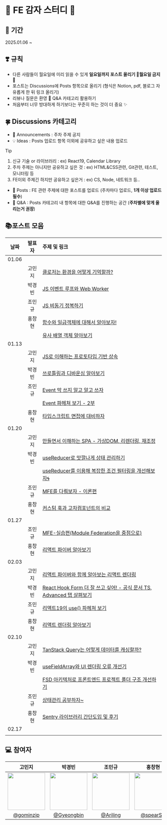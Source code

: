 # 🍟 FE 감자 스터디 🍟
## 📆 기간 
2025.01.06 ~ 
## ❣️ 규칙
- 다른 사람들이 월요일에 미리 읽을 수 있게 **일요일까지 포스트 올리기 🚫월요일 금지🚫**
- 포스트는 Discussions에 Posts 항목으로 올리기 (형식은 Notion, pdf, 블로그 자유롭게 한 뒤 링크 올리기)
- 리뷰나 질문은 환영 🎉 Q&A 카테고리 활용하기
- 처음부터 너무 방대하게 하기보다는 꾸준히 하는 것이 더 중요 ✨
## 🍀 Discussions 카테고리
- 📣 Announcements : 주차 주제 공지
- 💡 Ideas : Posts 업로드 항목 이외에 공유하고 싶은 내용 업로드
> [!TIP]
> 1. 신규 기술 or 라이브러리 : ex) React19, Calendar Library
> 2. 주차 주제는 아니지만 공유하고 싶은 것 : ex) HTML&CSS관련, Git관련, 테스트, 모니터링 등
> 3. FE이외 주제긴 하지만 공유하고 싶은거 : ex) CS, Node, 네트워크 등..
- 💬 Posts : FE 관련 주제에 대한 포스트를 업로드 (주차마다 업로드, **1개 이상 업로드 필수**)
- 🙏 Q&A : Posts 카테고리 내 항목에 대한 Q&A를 진행하는 공간 (**주차별에 맞게 올리는거 권장**)
## 📚포스트 모음 
| 날짜 | 발표자 | 주제 및 링크 |
| :--: | :--: | :-- |
|01.06|||
|| 고민지 | [클로저는 환경을 어떻게 기억할까?](https://velog.io/@gominzip/%ED%81%B4%EB%A1%9C%EC%A0%80%EB%8A%94-%ED%99%98%EA%B2%BD%EC%9D%84-%EC%96%B4%EB%96%BB%EA%B2%8C-%EA%B8%B0%EC%96%B5%ED%95%A0%EA%B9%8C) |
|| 박경빈 | [JS 이벤트 루프와 Web Worker](https://velog.io/@gyeongbin/JS-%EC%9D%B4%EB%B2%A4%ED%8A%B8-%EB%A3%A8%ED%94%84%EC%99%80-Web-Worker-%EC%A0%95%EB%A6%AC) |
|| 조민규 | [JS 비동기 정복하기](https://velog.io/@mingle_1017/JS-%EB%B9%84%EB%8F%99%EA%B8%B0-%EC%A0%95%EB%B3%B5%ED%95%98%EA%B8%B0) |
|| 홍창현 | [함수와 일급객체에 대해서 알아보자!](https://fallacious-arrow-f6a.notion.site/ce6c02c72d0e4481bd4abdff33902014?pvs=4) |
||  | [유사 배열 객체 알아보기](https://fallacious-arrow-f6a.notion.site/17187a117b618073b3f1d4ffcd4f44b9?pvs=4) |
|01.13|||
|| 고민지 | [JS로 이해하는 프로토타입 기반 상속](https://velog.io/@gominzip/JS%EC%9D%98-%ED%94%84%EB%A1%9C%ED%86%A0%ED%83%80%EC%9E%85-%EA%B9%8A%EA%B2%8C-%EC%9D%B4%ED%95%B4%ED%95%98%EA%B8%B0) |
|| 박경빈 | [쓰로틀링과 디바운싱 알아보기](https://velog.io/@gyeongbin/%EC%93%B0%EB%A1%9C%ED%8B%80%EB%A7%81%EA%B3%BC-%EB%94%94%EB%B0%94%EC%9A%B4%EC%8B%B1-%EC%95%8C%EC%95%84%EB%B3%B4%EA%B8%B0) |
|| 조민규 | [Event 막 쓰지 알고 알고 쓰자](https://velog.io/@mingle_1017/Event-%ED%8C%8C%ED%97%A4%EC%B3%90-%EB%B3%B4%EA%B8%B0) |
||  | [Event 파헤쳐 보기 - 2부](https://velog.io/@mingle_1017/Event-%ED%8C%8C%ED%97%A4%EC%B3%90-%EB%B3%B4%EA%B8%B0-2%EB%B6%80) |
|| 홍창현 | [타입스크립트 면접에 대비하자](https://fallacious-arrow-f6a.notion.site/17887a117b61809089f2f190b7d29c4d?pvs=4) |
|01.20|||
|| 고민지 | [만들면서 이해하는 SPA - 가상DOM, 리렌더링, 재조정](https://velog.io/@gominzip/%EB%A7%8C%EB%93%A4%EB%A9%B4%EC%84%9C-%EC%9D%B4%ED%95%B4%ED%95%98%EB%8A%94-SPA-%EA%B0%80%EC%83%81DOM-%EB%A6%AC%EB%A0%8C%EB%8D%94%EB%A7%81-%EC%9E%AC%EC%A1%B0%EC%A0%95) |
|| 박경빈 | [useReducer로 맛깔나게 상태 관리하기](https://velog.io/@gyeongbin/useReducer%EB%A1%9C-%EB%A7%9B%EA%B9%94%EB%82%98%EA%B2%8C-%EC%83%81%ED%83%9C-%EA%B4%80%EB%A6%AC%ED%95%98%EA%B8%B0) |
||  | [useReducer를 이용해 복잡한 조건 필터링을 개선해보자🌀](https://velog.io/@gyeongbin/useReducer%EB%A5%BC-%EC%9D%B4%EC%9A%A9%ED%95%B4-%EB%B3%B5%EC%9E%A1%ED%95%9C-%EC%A1%B0%EA%B1%B4-%ED%95%84%ED%84%B0%EB%A7%81%EC%9D%84-%EA%B0%9C%EC%84%A0%ED%95%B4%EB%B3%B4%EC%9E%90) |
|| 조민규 | [MFE를 다뤄보자 - 이론편](https://sparkling-answer-72a.notion.site/Micro-FrontEnd-17fdb05a7c0380f5bb20e8f9b3ddd9f6?pvs=4) |
|| 홍창현 | [커스텀 훅과 고차컴포넌트의 비교](https://fallacious-arrow-f6a.notion.site/18087a117b618068aa7bcd289bf82613?pvs=4) |
|01.27|||
|| 조민규 | [MFE-실습편(Module Federation을 중점으로)](https://sparkling-answer-72a.notion.site/Module-Federation-18ddb05a7c0380b6b94ce359f46faf58?pvs=4) |
|| 홍창현 | [리액트 파이버 알아보기](https://fallacious-arrow-f6a.notion.site/18e87a117b61802baafee582092c66fd) |
|02.03|||
|| 고민지 | [리액트 파이버와 함께 알아보는 리액트 렌더링](https://velog.io/@gominzip/%EB%A6%AC%EC%95%A1%ED%8A%B8-%ED%8C%8C%EC%9D%B4%EB%B2%84%EC%99%80-%ED%95%A8%EA%BB%98-%EC%95%8C%EC%95%84%EB%B3%B4%EB%8A%94-%EB%A6%AC%EC%95%A1%ED%8A%B8-%EB%A0%8C%EB%8D%94%EB%A7%81) |
|| 박경빈 | [React Hook Form 더 잘 쓰고 싶어! - 공식 문서 TS, Advanced 탭 살펴보기](https://velog.io/@gyeongbin/React-Hook-Form-%EB%8D%94-%EC%9E%98-%EC%93%B0%EA%B3%A0-%EC%8B%B6%EC%96%B4-%EA%B3%B5%EC%8B%9D-%EB%AC%B8%EC%84%9C-TS-Advanced-%ED%83%AD-%EC%82%B4%ED%8E%B4%EB%B3%B4%EA%B8%B0) |
|| 조민규 | [리액트19의 use() 파헤쳐 보기](https://velog.io/@mingle_1017/%EB%A6%AC%EC%95%A1%ED%8A%B819%EC%9D%98-use-%ED%8C%8C%ED%97%A4%EC%B3%90-%EB%B3%B4%EA%B8%B0) |
|| 홍창현 | [리액트 렌더링 알아보기](http://fallacious-arrow-f6a.notion.site) |
|02.10|||
|| 고민지 | [TanStack Query는 어떻게 데이터를 캐싱할까?](https://velog.io/@gominzip/TanStack-Query%EB%8A%94-%EC%96%B4%EB%96%BB%EA%B2%8C-%EB%8D%B0%EC%9D%B4%ED%84%B0%EB%A5%BC-%EC%BA%90%EC%8B%B1%ED%95%A0%EA%B9%8C) |
|| 박경빈 | [useFieldArray와 UI 렌더링 오류 개선기](https://velog.io/@gyeongbin/useFieldArray%EC%99%80-UI-%EB%A0%8C%EB%8D%94%EB%A7%81-%EC%98%A4%EB%A5%98-%EA%B0%9C%EC%84%A0%EA%B8%B0) |
||  | [FSD 아키텍처로 프론트엔드 프로젝트 폴더 구조 개선하기](https://velog.io/@gyeongbin/FSD-%EC%95%84%ED%82%A4%ED%85%8D%EC%B2%98%EB%A1%9C-%ED%94%84%EB%A1%A0%ED%8A%B8%EC%97%94%EB%93%9C-%ED%94%84%EB%A1%9C%EC%A0%9D%ED%8A%B8-%ED%8F%B4%EB%8D%94-%EA%B5%AC%EC%A1%B0-%EA%B0%9C%EC%84%A0%ED%95%98%EA%B8%B0) |
|| 조민규 | [상태관리 공부하자~](https://velog.io/@mingle_1017/%EC%83%81%ED%83%9C%EA%B4%80%EB%A6%AC-%EA%B3%B5%EB%B6%80%ED%95%98%EC%9E%90) |
|| 홍창현 | [Sentry 라이브러리 간단도입 및 후기](https://fallacious-arrow-f6a.notion.site/Sentry-19687a117b6180bb8662db47cee4b10c?pvs=4) |
|02.17|||
||  |  |


## 💻 참여자
|                                     고민지                                     |                                     박경빈                                     |                                    조민규                                     |                                    홍창현                                    |
| :---------------------------------------------------------------------------: | :---------------------------------------------------------------------------: | :---------------------------------------------------------------------------: | :--------------------------------------------------------------------------: |
| <img src="https://avatars.githubusercontent.com/gominzip" width="120" />      | <img src="https://avatars.githubusercontent.com/Gyeongbin" width="120" />     | <img src="https://avatars.githubusercontent.com/Ariling" width="120" />      | <img src="https://avatars.githubusercontent.com/spearStr" width="120" />     |
|                   [@gominzip](https://github.com/gominzip)                    |                   [@Gyeongbin](https://github.com/Gyeongbin)                  |                   [@Ariling](https://github.com/Ariling)                     |                   [@spearStr](https://github.com/spearStr)                   |
